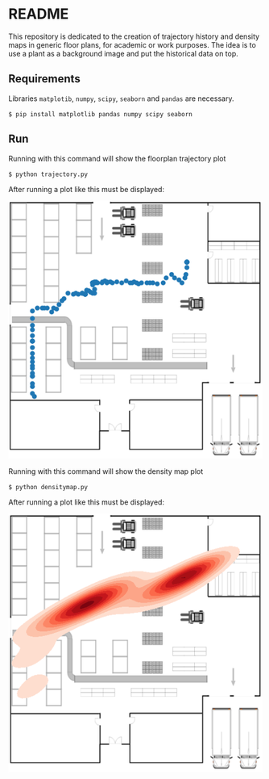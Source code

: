 # README

This repository is dedicated to the creation of trajectory history and density maps in generic floor plans, for academic or work purposes.
The idea is to use a plant as a background image and put the historical data on top.

## Requirements

Libraries ```matplotib```, ```numpy```, ```scipy```, ```seaborn``` and ```pandas``` are necessary.
```
$ pip install matplotlib pandas numpy scipy seaborn
```

## Run

Running with this command will show the floorplan trajectory plot
```
$ python trajectory.py
```

After running a plot like this must be displayed:

![](images/FloorPlan_with_trajectory.png)

Running with this command will show the density map plot
```
$ python densitymap.py
```

After running a plot like this must be displayed:

![](images/Floorplan_with_densitymap.png)
